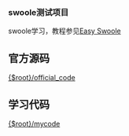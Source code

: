 ### swoole测试项目

swoole学习，教程参见[Easy Swoole](https://www.gitbook.com/book/linkeddestiny/easy-swoole/details)

## 官方源码
[{$root}/official_code](official_code)
## 学习代码
[{$root}/mycode](mycode)